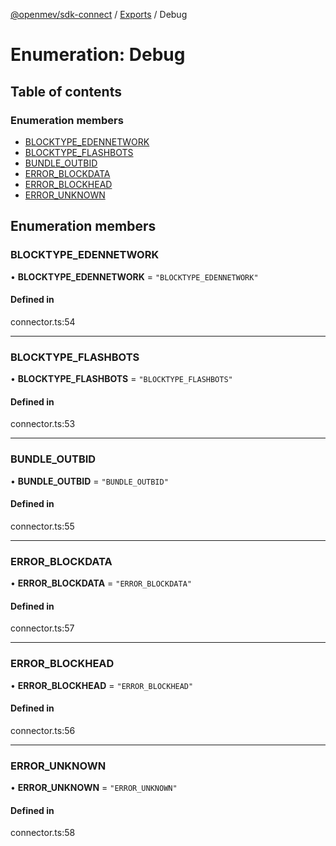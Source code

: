 [@openmev/sdk-connect](../README.md) / [Exports](../modules.md) / Debug

# Enumeration: Debug

## Table of contents

### Enumeration members

- [BLOCKTYPE_EDENNETWORK](Debug.md#blocktype_edennetwork)
- [BLOCKTYPE_FLASHBOTS](Debug.md#blocktype_flashbots)
- [BUNDLE_OUTBID](Debug.md#bundle_outbid)
- [ERROR_BLOCKDATA](Debug.md#error_blockdata)
- [ERROR_BLOCKHEAD](Debug.md#error_blockhead)
- [ERROR_UNKNOWN](Debug.md#error_unknown)

## Enumeration members

### BLOCKTYPE_EDENNETWORK

• **BLOCKTYPE_EDENNETWORK** = `"BLOCKTYPE_EDENNETWORK"`

#### Defined in

connector.ts:54

---

### BLOCKTYPE_FLASHBOTS

• **BLOCKTYPE_FLASHBOTS** = `"BLOCKTYPE_FLASHBOTS"`

#### Defined in

connector.ts:53

---

### BUNDLE_OUTBID

• **BUNDLE_OUTBID** = `"BUNDLE_OUTBID"`

#### Defined in

connector.ts:55

---

### ERROR_BLOCKDATA

• **ERROR_BLOCKDATA** = `"ERROR_BLOCKDATA"`

#### Defined in

connector.ts:57

---

### ERROR_BLOCKHEAD

• **ERROR_BLOCKHEAD** = `"ERROR_BLOCKHEAD"`

#### Defined in

connector.ts:56

---

### ERROR_UNKNOWN

• **ERROR_UNKNOWN** = `"ERROR_UNKNOWN"`

#### Defined in

connector.ts:58
